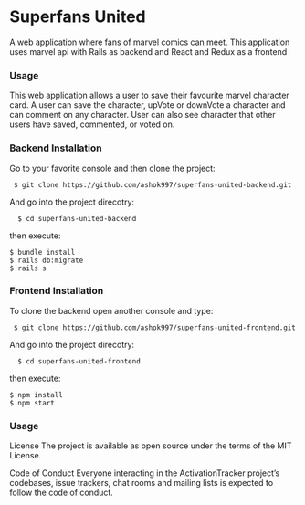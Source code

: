 # Superfans United

A web application where fans of marvel comics can meet. This application uses marvel api with Rails as backend and React and Redux as a frontend

### Usage

This web application allows a user to save their favourite marvel character card. A user can save the character, upVote or downVote a character and can comment on any character. User can also see character that other users have saved, commented, or voted on.

### Backend Installation

Go to your favorite console and then clone the project:

```
 $ git clone https://github.com/ashok997/superfans-united-backend.git
```

And go into the project direcotry:

```
  $ cd superfans-united-backend
```

then execute:

```
$ bundle install
$ rails db:migrate
$ rails s
```

### Frontend Installation

To clone the backend open another console and type:

```
 $ git clone https://github.com/ashok997/superfans-united-frontend.git
```

And go into the project direcotry:

```
  $ cd superfans-united-frontend
```

then execute:

```
$ npm install
$ npm start
```

### Usage

License
The project is available as open source under the terms of the MIT License.

Code of Conduct
Everyone interacting in the ActivationTracker project’s codebases, issue trackers, chat rooms and mailing lists is expected to follow the code of conduct.
